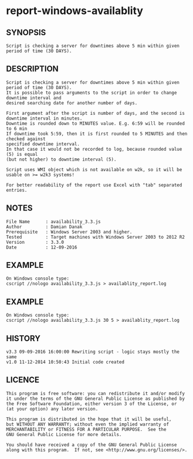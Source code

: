 # report-windows-availablity
## SYNOPSIS
    Script is checking a server for downtimes above 5 min within given period of time (30 DAYS).
## DESCRIPTION
    Script is checking a server for downtimes above 5 min within given period of time (30 DAYS).
    It is possible to pass arguments to the script in order to change downtime interval and 
    desired searching date for another number of days. 
    
    First argument after the script is number of days, and the second is downtime interval in minutes.
    Downtime is rounded down to MINUTES value. E.g. 6:59 will be rounded to 6 min
    If downtime took 5:59, then it is first rounded to 5 MINUTES and then checked against 
    specified downtime interval.
    In that case it would not be recorded to log, because rounded value (5) is equal 
    (but not higher) to downtime interval (5).
    
    Script uses WMI object which is not available on w2k, so it will be usable on >= w2k3 systems!
    
    For better readability of the report use Excel with "tab" separated entries.
## NOTES
    File Name      : availability_3.3.js
    Author         : Damian Danak
    Prerequisite   : Windows Server 2003 and higher.
    Tested         : Target machines with Windows Server 2003 to 2012 R2
    Version        : 3.3.0
    Date           : 12-09-2016
## EXAMPLE
    On Windows console type:
    cscript //nologo availability_3.3.js > availablity_report.log
## EXAMPLE
    On Windows console type:
    cscript //nologo availability_3.3.js 30 5 > availablity_report.log
## HISTORY
    v3.3 09-09-2016 16:00:00 Rewriting script - logic stays mostly the same
    v1.0 11-12-2014 10:50:43 Initial code created
## LICENCE
    This program is free software: you can redistribute it and/or modify
    it under the terms of the GNU General Public License as published by
    the Free Software Foundation, either version 3 of the License, or
    (at your option) any later version.

    This program is distributed in the hope that it will be useful,
    but WITHOUT ANY WARRANTY; without even the implied warranty of
    MERCHANTABILITY or FITNESS FOR A PARTICULAR PURPOSE.  See the
    GNU General Public License for more details.

    You should have received a copy of the GNU General Public License
    along with this program.  If not, see <http://www.gnu.org/licenses/>.
